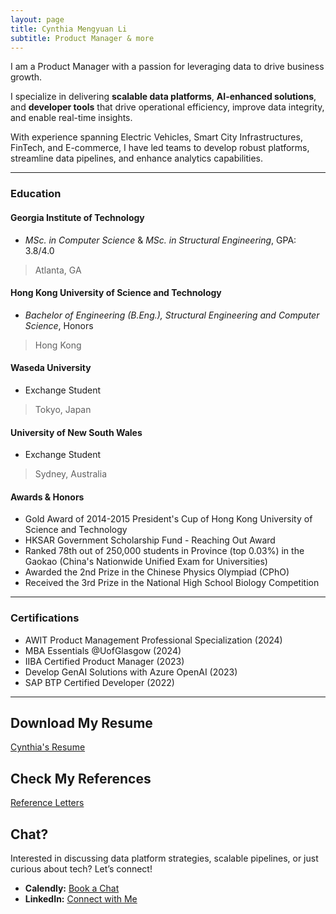 ```yaml
---
layout: page
title: Cynthia Mengyuan Li
subtitle: Product Manager & more
---
```


I am a Product Manager with a passion for leveraging data to drive business growth.

I specialize in delivering **scalable data platforms**, **AI-enhanced solutions**, and **developer tools** that drive operational efficiency, improve data integrity, and enable real-time insights.

With experience spanning Electric Vehicles, Smart City Infrastructures, FinTech, and E-commerce, I have led teams to develop robust platforms, streamline data pipelines, and enhance analytics capabilities.

---

### Education

#### Georgia Institute of Technology
- *MSc. in Computer Science* & *MSc. in Structural Engineering*, GPA: 3.8/4.0
>  Atlanta, GA

#### Hong Kong University of Science and Technology
- *Bachelor of Engineering (B.Eng.), Structural Engineering and Computer Science*, Honors
> Hong Kong

#### Waseda University
- Exchange Student
> Tokyo, Japan

#### University of New South Wales
- Exchange Student
> Sydney, Australia

#### Awards & Honors
- Gold Award of 2014-2015 President's Cup of Hong Kong University of Science and Technology
- HKSAR Government Scholarship Fund - Reaching Out Award
- Ranked 78th out of 250,000 students in Province (top 0.03%) in the Gaokao (China's Nationwide Unified Exam for Universities)
- Awarded the 2nd Prize in the Chinese Physics Olympiad (CPhO)
- Received the 3rd Prize in the National High School Biology Competition

---

### Certifications
- AWIT Product Management Professional Specialization (2024)
- MBA Essentials @UofGlasgow (2024)
- IIBA Certified Product Manager (2023)
- Develop GenAI Solutions with Azure OpenAI (2023)
- SAP BTP Certified Developer (2022)

---

## Download My Resume
[Cynthia's Resume](resources/Cynthia_Li_resume.pdf)

## Check My References
[Reference Letters](resources/reference_letters.pdf)

## Chat?

Interested in discussing data platform strategies, scalable pipelines, or just curious about tech? Let’s connect!

- **Calendly:** [Book a Chat](https://calendly.com/cynthiali/30min)
- **LinkedIn:** [Connect with Me](https://www.linkedin.com/in/mengyuan-li-cynthia/)
